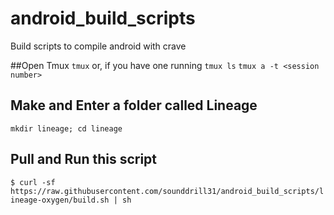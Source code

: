 # android_build_scripts
Build scripts to compile android with crave

##Open Tmux
```tmux```
or, if you have one running
```tmux ls```
```tmux a -t <session number>```

## Make and Enter a folder called Lineage
```mkdir lineage; cd lineage```

## Pull and Run this script
```$ curl -sf https://raw.githubusercontent.com/sounddrill31/android_build_scripts/lineage-oxygen/build.sh | sh```
